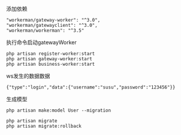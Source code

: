 添加依赖
```
"workerman/gateway-worker": "^3.0",
"workerman/gatewayclient": "^3.0",
"workerman/workerman": "^3.5"
```

执行命令启动gatewayWorker
```
php artisan register-worker:start
php artisan gateway-worker:start
php artisan business-worker:start
```

ws发生的数据数据
```
{"type":"login","data":{"username":"susu","password":"123456"}}
```

生成模型
```
php artisan make:model User --migration

php artisan migrate
php artisan migrate:rollback
```